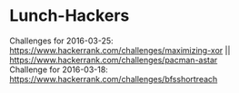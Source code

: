 # Lunch-Hackers
Challenges for 2016-03-25: https://www.hackerrank.com/challenges/maximizing-xor
	|| https://www.hackerrank.com/challenges/pacman-astar  
Challenge for 2016-03-18: https://www.hackerrank.com/challenges/bfsshortreach

